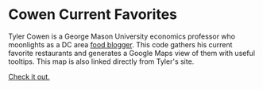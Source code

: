 # Cowen Current Favorites

Tyler Cowen is a George Mason University economics professor who moonlights as a DC area [food blogger](https://tylercowensethnicdiningguide.com). This code gathers his current favorite restaurants and generates a Google Maps view of them with useful tooltips. This map is also linked directly from Tyler's site.

[Check it out.](https://mileswwatkins.github.io/cowen_current_favorites/)
